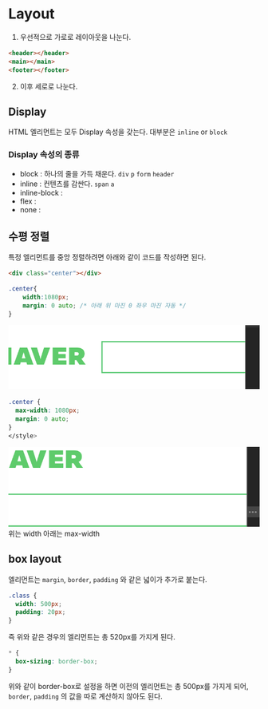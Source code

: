 # Layout

1. 우선적으로 가로로 레이아웃을 나눈다.  

```HTML
<header></header>
<main></main>
<footer></footer>
```

2. 이후 세로로 나눈다.


## Display

HTML 엘리먼트는 모두 Display 속성을 갖는다. 대부분은 `inline` or `block`

### Display 속성의 종류 

* block : 하나의 줄을 가득 채운다. `div` `p` `form` `header` 
* inline : 컨텐츠를 감싼다. `span` `a`
* inline-block : 
* flex :
* none :

## 수평 정렬  
특정 엘리먼트를 중앙 정렬하려면 아래와 같이 코드를 작성하면 된다. 

```html
<div class="center"></div>
```

```CSS 
.center{
    width:1080px;
    margin: 0 auto; /* 아래 위 마진 0 좌우 마진 자동 */ 
}
```

![width](./image/scroll.png)

```CSS
.center {
  max-width: 1080px;
  margin: 0 auto;
}
</style>
```

![max-width](./image/maxwidth.png)
위는 width 아래는 max-width

## box layout 

엘리먼트는 `margin`, `border`, `padding` 와 같은 넓이가 추가로 붙는다. 

```CSS
.class {
  width: 500px;
  padding: 20px;
}
``` 
즉 위와 같은 경우의 엘리먼트는 총 520px를 가지게 된다.

```CSS
* {
  box-sizing: border-box;
}
```

위와 같이 border-box로 설정을 하면 이전의 엘리먼트는 총 500px를 가지게 되어, `border`, `padding` 의 값을 따로 계산하지 않아도 된다.
